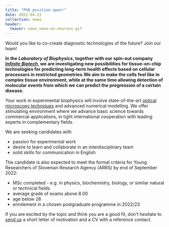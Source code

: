 ```yaml
---
title: "PhD position open!"
date: 2022-04-22
collection: news
header:
  teaser: news_nano-on-neurons.gif
---
```


Would you like to co-create diagnostic technologies of the future? Join our team!

**In the *Laboratory of Biophysics*, together with our spin-out company [*Infinite Biotech*](http://www.infinite-biotech.com/), we are investigating new possibilities for tissue-on-chip technologies for predicting long-term health effects based on cellular processors in restricted geometries.We aim to make the cells feel like in complex tissue environment, while at the same time allowing detection of molecular events from which we can predict the progression of a certain disease.**

Your work in experimental biophysics will involve state-of-the-art [optical microscopy techniques](/resources/) and advanced numerical modelling. We offer stimulating environment where we advance basic science towards commercial applications, in tight international cooperation with leading experts in complementary fields.

We are seeking candidates with
* passion for experimental work
* desire to learn and collaborate in an interdisciplinary team
* solid skills for communication in English

The candidate is also expected to meet the formal criteria for Young Researchers of Slovenian Research Agency (ARRS) by end of September 2022:
* MSc completed - e.g. in physics, biochemistry, biology, or similar natural or technical fields
* average grade of exams above 8.00
* age below 28
* enrolement in a chosen postgraduate programme in 2022/23

If you are excited by the topic and think you are a good fit, don't hesitate to [send us](/contact/) a short letter of motivation and a CV with a reference contact.